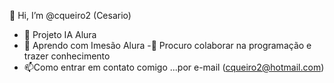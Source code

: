 👋 Hi, I’m @cqueiro2 (Cesario)
- 👀 Projeto IA Alura
- 🌱 Aprendo com Imesão Alura
-💞️ Procuro colaborar na programação e trazer conhecimento
- 📫Como entrar em contato comigo ...por e-mail (cqueiro2@hotmail.com)

<!---
cqueiro2/cqueiro2 is a ✨ special ✨ repository because its `README.md` (this file) appears on your GitHub profile.
You can click the Preview link to take a look at your changes.
--->
